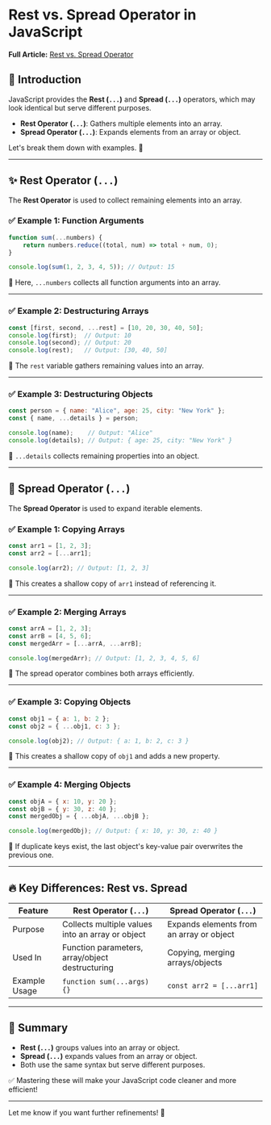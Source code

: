 # Rest vs. Spread Operator in JavaScript

**Full Article:** [Rest vs. Spread Operator](https://medium.com/mighty-ghost-hack/js-interview-5-rest-vs-spread-operator-5ffd578c9aa8)


## 📌 Introduction
JavaScript provides the **Rest (`...`)** and **Spread (`...`)** operators, which may look identical but serve different purposes.

- **Rest Operator (`...`)**: Gathers multiple elements into an array.
- **Spread Operator (`...`)**: Expands elements from an array or object.

Let's break them down with examples. 🚀

---

## ✨ Rest Operator (`...`)

The **Rest Operator** is used to collect remaining elements into an array.

### ✅ Example 1: Function Arguments
```js
function sum(...numbers) {  
    return numbers.reduce((total, num) => total + num, 0);
}

console.log(sum(1, 2, 3, 4, 5)); // Output: 15
```
📌 Here, `...numbers` collects all function arguments into an array.

---

### ✅ Example 2: Destructuring Arrays
```js
const [first, second, ...rest] = [10, 20, 30, 40, 50];
console.log(first);  // Output: 10
console.log(second); // Output: 20
console.log(rest);   // Output: [30, 40, 50]
```
📌 The `rest` variable gathers remaining values into an array.

---

### ✅ Example 3: Destructuring Objects
```js
const person = { name: "Alice", age: 25, city: "New York" };
const { name, ...details } = person;

console.log(name);    // Output: "Alice"
console.log(details); // Output: { age: 25, city: "New York" }
```
📌 `...details` collects remaining properties into an object.

---

## 🚀 Spread Operator (`...`)

The **Spread Operator** is used to expand iterable elements.

### ✅ Example 1: Copying Arrays
```js
const arr1 = [1, 2, 3];
const arr2 = [...arr1];

console.log(arr2); // Output: [1, 2, 3]
```
📌 This creates a shallow copy of `arr1` instead of referencing it.

---

### ✅ Example 2: Merging Arrays
```js
const arrA = [1, 2, 3];
const arrB = [4, 5, 6];
const mergedArr = [...arrA, ...arrB];

console.log(mergedArr); // Output: [1, 2, 3, 4, 5, 6]
```
📌 The spread operator combines both arrays efficiently.

---

### ✅ Example 3: Copying Objects
```js
const obj1 = { a: 1, b: 2 };
const obj2 = { ...obj1, c: 3 };

console.log(obj2); // Output: { a: 1, b: 2, c: 3 }
```
📌 This creates a shallow copy of `obj1` and adds a new property.

---

### ✅ Example 4: Merging Objects
```js
const objA = { x: 10, y: 20 };
const objB = { y: 30, z: 40 };
const mergedObj = { ...objA, ...objB };

console.log(mergedObj); // Output: { x: 10, y: 30, z: 40 }
```
📌 If duplicate keys exist, the last object's key-value pair overwrites the previous one.

---

## 🔥 Key Differences: Rest vs. Spread

| Feature       | Rest Operator (`...`) | Spread Operator (`...`) |
|--------------|----------------------|------------------------|
| Purpose      | Collects multiple values into an array or object | Expands elements from an array or object |
| Used In      | Function parameters, array/object destructuring | Copying, merging arrays/objects |
| Example Usage | `function sum(...args) {}` | `const arr2 = [...arr1]` |

---

## 🎯 Summary
- **Rest (`...`)** groups values into an array or object.
- **Spread (`...`)** expands values from an array or object.
- Both use the same syntax but serve different purposes.

✅ Mastering these will make your JavaScript code cleaner and more efficient!

---

Let me know if you want further refinements! 🚀


